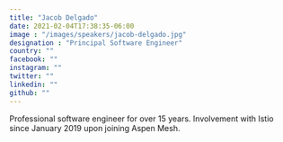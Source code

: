 ```yaml
---
title: "Jacob Delgado"
date: 2021-02-04T17:38:35-06:00
image : "/images/speakers/jacob-delgado.jpg"
designation : "Principal Software Engineer"
country: ""
facebook: ""
instagram: ""
twitter: ""
linkedin: ""
github: ""
---
```


Professional software engineer for over 15 years. Involvement with Istio since January 2019 upon joining Aspen Mesh.
